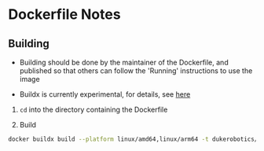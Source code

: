 # Dockerfile Notes
  
## Building

- Building should be done by the maintainer of the Dockerfile, and published so that others can follow the 'Running' instructions to use the image

- Buildx is currently experimental, for details, see [here](https://docs.docker.com/buildx/working-with-buildx/)

1. ```cd``` into the directory containing the Dockerfile

2. Build
```bash
docker buildx build --platform linux/amd64,linux/arm64 -t dukerobotics/robosub-ros:latest --push .
```


